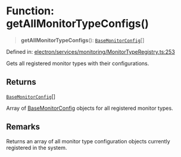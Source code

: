 # Function: getAllMonitorTypeConfigs()

> **getAllMonitorTypeConfigs**(): [`BaseMonitorConfig`](../interfaces/BaseMonitorConfig.md)[]

Defined in: [electron/services/monitoring/MonitorTypeRegistry.ts:253](https://github.com/Nick2bad4u/Uptime-Watcher/blob/main/electron/services/monitoring/MonitorTypeRegistry.ts#L253)

Gets all registered monitor types with their configurations.

## Returns

[`BaseMonitorConfig`](../interfaces/BaseMonitorConfig.md)[]

Array of [BaseMonitorConfig](../interfaces/BaseMonitorConfig.md) objects for all registered monitor
  types.

## Remarks

Returns an array of all monitor type configuration objects currently
registered in the system.
